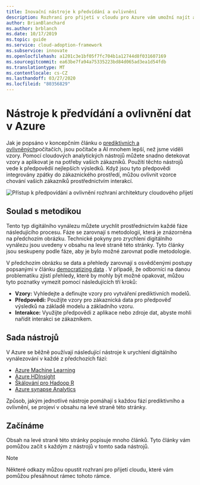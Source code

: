 ```yaml
---
title: Inovační nástroje k předvídání a ovlivnění
description: Rozhraní pro přijetí v cloudu pro Azure vám umožní najít analytické nástroje, které vám pomůžou detekovat vzory, integrovat předpovědi a ovlivnit chování zákazníků.
author: BrianBlanchard
ms.author: brblanch
ms.date: 10/17/2019
ms.topic: guide
ms.service: cloud-adoption-framework
ms.subservice: innovate
ms.openlocfilehash: a1201c3e1bf05f7fc704b1a12744d8f031607169
ms.sourcegitcommit: ea63be7fa94a75335223bd84d065ad3ea1d54fdb
ms.translationtype: MT
ms.contentlocale: cs-CZ
ms.lasthandoff: 03/27/2020
ms.locfileid: "80356829"
---
```

# <a name="tools-to-predict-and-influence-data-in-azure"></a>Nástroje k předvídání a ovlivnění dat v Azure

Jak je popsáno v koncepčním článku o [prediktivních a ovlivněných](../considerations/predict.md)počítačích, jsou počítače a AI mnohem lepší, než jsme viděli vzory. Pomocí cloudových analytických nástrojů můžete snadno detekovat vzory a aplikovat je na potřeby vašich zákazníků. Použití těchto nástrojů vede k předpovědií nejlepších výsledků. Když jsou tyto předpovědi integrovány zpátky do zákaznického prostředí, můžou ovlivnit vzorce chování vašich zákazníků prostřednictvím interakcí.

![Přístup k předpovídání a ovlivnění rozhraní architektury cloudového přijetí](../../_images/innovate/predict-and-influence.png)

## <a name="alignment-to-the-methodology"></a>Soulad s metodikou

Tento typ digitálního vynálezu můžete urychlit prostřednictvím každé fáze následujícího procesu. Fáze se zarovnají s metodologií, která je znázorněna na předchozím obrázku. Technické pokyny pro zrychlení digitálního vynálezu jsou uvedeny v obsahu na levé straně této stránky. Tyto články jsou seskupeny podle fáze, aby je bylo možné zarovnat podle metodologie.

V předchozím obrázku se data a přehledy zarovnají s osvědčenými postupy popsanými v článku [democratizing data](./data.md) . V případě, že odborníci na danou problematiku zjistí přehledy, které by mohly být možné opakovat, můžou tyto poznatky vymezit pomocí následujících tří kroků:

- **Vzory:** Vyhledejte a definujte vzory pro vytváření prediktivních modelů.
- **Předpovědi:** Použijte vzory pro zákaznická data pro předpověď výsledků na základě modelu a základního vzoru.
- **Interakce:** Využijte předpovědi z aplikace nebo zdroje dat, abyste mohli nařídit interakci se zákazníkem.

## <a name="toolchain"></a>Sada nástrojů

V Azure se běžně používají následující nástroje k urychlení digitálního vynálezování v každé z předchozích fází:

- [Azure Machine Learning](https://docs.microsoft.com/azure/machine-learning)
- [Azure HDInsight](https://docs.microsoft.com/azure/hdinsight)
- [Škálování pro Hadoop R](https://docs.microsoft.com/azure/hdinsight/hdinsight-hadoop-r-scaler-sparkr)
- [Azure synapse Analytics](https://docs.microsoft.com/azure/synapse-analytics)

Způsob, jakým jednotlivé nástroje pomáhají s každou fází prediktivního a ovlivnění, se projeví v obsahu na levé straně této stránky.

## <a name="get-started"></a>Začínáme

Obsah na levé straně této stránky popisuje mnoho článků. Tyto články vám pomůžou začít s každým z nástrojů v tomto sada nástrojů.

> [!NOTE]
> Některé odkazy můžou opustit rozhraní pro přijetí cloudu, které vám pomůžou přesáhnout rámec tohoto rámce.
